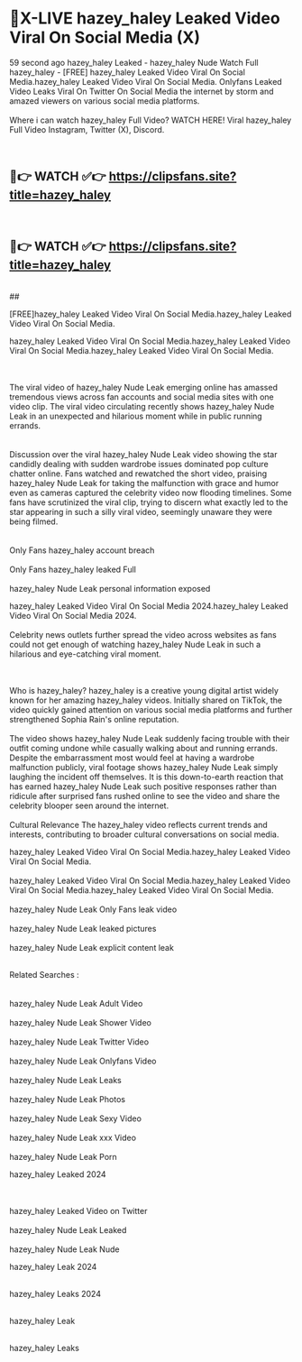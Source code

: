# 🔴X-LIVE hazey_haley Leaked Video Viral On Social Media (X)<br>


59 second ago hazey_haley Leaked  - hazey_haley Nude  Watch Full hazey_haley - [FREE] hazey_haley Leaked Video Viral On Social Media.hazey_haley Leaked Video Viral On Social Media.   Onlyfans Leaked Video Leaks Viral On Twitter On Social Media the internet by storm and amazed viewers on various social media platforms. <br><br>
Where i can watch hazey_haley Full Video? WATCH HERE! Viral hazey_haley Full Video Instagram, Twitter (X), Discord. <br>


 <br>

##  🔴👉 WATCH ✅👉  <a href="https://clipsfans.site?title=hazey_haley&ref=git">https://clipsfans.site?title=hazey_haley</a> <br>
  <br>

##  🔴👉 WATCH ✅👉  <a href="https://clipsfans.site?title=hazey_haley&ref=git">https://clipsfans.site?title=hazey_haley</a> <br>
  <br>
  ##



[FREE]hazey_haley Leaked Video Viral On Social Media.hazey_haley Leaked Video Viral On Social Media. <br>

hazey_haley Leaked Video Viral On Social Media.hazey_haley Leaked Video Viral On Social Media.hazey_haley Leaked Video Viral On Social Media. <br>


  <br>

  <br>
The viral video of hazey_haley Nude Leak emerging online has amassed tremendous views across fan accounts and social media sites with one video clip. The viral video circulating recently shows hazey_haley Nude Leak in an unexpected and hilarious moment while in public running errands.<br>
<br>


<br>
Discussion over the viral hazey_haley Nude Leak video showing the star candidly dealing with sudden wardrobe issues dominated pop culture chatter online. Fans watched and rewatched the short video, praising hazey_haley Nude Leak for taking the malfunction with grace and humor even as cameras captured the celebrity video now flooding timelines. Some fans have scrutinized the viral clip, trying to discern what exactly led to the star appearing in such a silly viral video, seemingly unaware they were being filmed.<br>
<br>
<br> 
Only Fans hazey_haley account breach<br>
<br>
Only Fans hazey_haley leaked Full <br>
<br>
hazey_haley Nude Leak personal information exposed<br>

hazey_haley Leaked Video Viral On Social Media 2024.hazey_haley Leaked Video Viral On Social Media 2024. <br>
<br>
Celebrity news outlets further spread the video across websites as fans could not get enough of watching hazey_haley Nude Leak in such a hilarious and eye-catching viral moment.<br>
<br>

<br>
Who is hazey_haley? hazey_haley is a creative young digital artist widely known for her amazing hazey_haley videos. Initially shared on TikTok, the video quickly gained attention on various social media platforms and further strengthened Sophia Rain's online reputation.<br>
<br>
The video shows hazey_haley Nude Leak suddenly facing trouble with their outfit coming undone while casually walking about and running errands. Despite the embarrassment most would feel at having a wardrobe malfunction publicly, viral footage shows hazey_haley Nude Leak simply laughing the incident off themselves. It is this down-to-earth reaction that has earned hazey_haley Nude Leak such positive responses rather than ridicule after surprised fans rushed online to see the video and share the celebrity blooper seen around the internet.<br>
<br>
Cultural Relevance The hazey_haley video reflects current trends and interests, contributing to broader cultural conversations on social media.<br>

hazey_haley Leaked Video Viral On Social Media.hazey_haley Leaked Video Viral On Social Media.<br>
<br>
hazey_haley Leaked Video Viral On Social Media.hazey_haley Leaked Video Viral On Social Media.hazey_haley Leaked Video Viral On Social Media.<br>
<br>
hazey_haley Nude Leak Only Fans leak video<br>
<br>
hazey_haley Nude Leak leaked pictures<br>
<br>
hazey_haley Nude Leak explicit content leak<br>


<br>
Related Searches :<br>
<br>

<br>
hazey_haley Nude Leak Adult Video<br>
<br>
hazey_haley Nude Leak Shower Video<br>
<br>
hazey_haley Nude Leak Twitter Video<br>
<br>
hazey_haley Nude Leak Onlyfans Video<br>
<br>
hazey_haley Nude Leak Leaks<br>
<br>
hazey_haley Nude Leak Photos<br>

<br>
hazey_haley Nude Leak Sexy Video<br>
<br>
hazey_haley Nude Leak xxx Video<br>
<br>
hazey_haley Nude Leak Porn<br>

hazey_haley  Leaked 2024 <br> <br>
<br>

hazey_haley Leaked Video on Twitter <br>
<br>
hazey_haley Nude Leak Leaked<br>
<br>
hazey_haley Nude Leak Nude<br>


hazey_haley  Leak 2024 <br> <br>



hazey_haley  Leaks 2024 <br> <br>



 
hazey_haley  Leak<br> <br>



hazey_haley  Leaks<br> <br>





</p>




 



</p>










